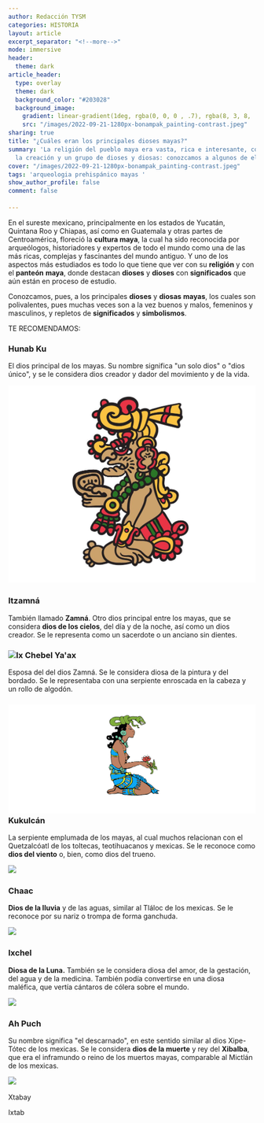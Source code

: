 ```yaml
---
author: Redacción TYSM
categories: HISTORIA
layout: article
excerpt_separator: "<!--more-->"
mode: immersive
header:
  theme: dark
article_header:
  type: overlay
  theme: dark
  background_color: "#203028"
  background_image:
    gradient: linear-gradient(1deg, rgba(0, 0, 0 , .7), rgba(8, 3, 8, .9))
    src: "/images/2022-09-21-1280px-bonampak_painting-contrast.jpeg"
sharing: true
title: "¿Cuáles eran los principales dioses mayas?"
summary: 'La religión del pueblo maya era vasta, rica e interesante, con mitos de
  la creación y un grupo de dioses y diosas: conozcamos a algunos de ellos'
cover: "/images/2022-09-21-1280px-bonampak_painting-contrast.jpeg"
tags: 'arqueologia prehispánico mayas '
show_author_profile: false
comment: false

---
```

En el sureste mexicano, principalmente en los estados de Yucatán, Quintana Roo y Chiapas, así como en Guatemala y otras partes de Centroamérica, floreció la **cultura maya**, la cual ha sido reconocida por arqueólogos, historiadores y expertos de todo el mundo como una de las más ricas, complejas y fascinantes del mundo antiguo. Y uno de los aspectos más estudiados es todo lo que tiene que ver con su **religión** y con el **panteón** **maya**, donde destacan **dioses** y **dioses** con **significados** que aún están en proceso de estudio.

Conozcamos, pues, a los principales **dioses** y **diosas** **mayas**, los cuales son polivalentes, pues muchas veces son a la vez buenos y malos, femeninos y masculinos, y repletos de **significados** y **simbolismos**.

TE RECOMENDAMOS:

### Hunab Ku

El dios principal de los mayas. Su nombre significa "un solo dios" o "dios único", y se le considera dios creador y dador del movimiento y de la vida.

![](/images/2022-09-21-1024px-hunabku.jpg)

### Itzamná

También llamado **Zamná**. Otro dios principal entre los mayas, que se considera **dios de los cielos**, del día y de la noche, así como un dios creador. Se le representa como un sacerdote o un anciano sin dientes.

### ![](https://upload.wikimedia.org/wikipedia/commons/thumb/3/3c/Zamn%C3%A1_imagen_de_texto..jpg/915px-Zamn%C3%A1_imagen_de_texto..jpg)Ix Chebel Ya'ax

Esposa del del dios Zamná. Se le considera diosa de la pintura y del bordado. Se le representaba con una serpiente enroscada en la cabeza y un rollo de algodón.

### ![](/images/2022-09-21-1024px_ixchebel.jpg)Kukulcán

La serpiente emplumada de los mayas, al cual muchos relacionan con el Quetzalcóatl de los toltecas, teotihuacanos y mexicas. Se le reconoce como **dios del viento** o, bien, como dios del trueno.

![](https://upload.wikimedia.org/wikipedia/commons/thumb/0/07/Serpent_head_at_the_base_of_El_Castillo.jpg/1024px-Serpent_head_at_the_base_of_El_Castillo.jpg)

### Chaac

**Dios de la lluvia** y de las aguas, similar al Tláloc de los mexicas. Se le reconoce por su nariz o trompa de forma ganchuda.

![](https://upload.wikimedia.org/wikipedia/commons/thumb/1/1d/Chac_%28La_Iglesia%2C_Chich%C3%A9n_Itz%C3%A1%29_2.JPG/1024px-Chac_%28La_Iglesia%2C_Chich%C3%A9n_Itz%C3%A1%29_2.JPG)

### Ixchel

**Diosa de la Luna.** También se le considera diosa del amor, de la gestación, del agua y de la medicina. También podía convertirse en una diosa maléfica, que vertía cántaros de cólera sobre el mundo.

![](https://upload.wikimedia.org/wikipedia/commons/7/7a/Ixchel_Dresden_Codex.jpg)

### Ah Puch

Su nombre significa "el descarnado", en este sentido similar al dios Xipe-Tótec de los mexicas. Se le considera **dios de la muerte** y rey del **Xibalba**, que era el inframundo o reino de los muertos mayas, comparable al Mictlán de los mexicas.

![](https://upload.wikimedia.org/wikipedia/commons/thumb/f/fb/Ah_Puch.svg/551px-Ah_Puch.svg.png)

Xtabay

Ixtab